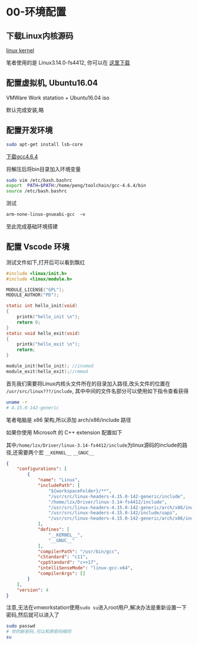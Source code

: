 
# 00-环境配置

## 下载Linux内核源码

[linux kernel](https://www.kernel.org/)

笔者使用的是 Linux3.14.0-fs4412, 你可以在 [这里下载](https://github.com/luzhixing12345/LinuxDriver/releases/download/v0.0.1/linux-3.14.tar.xz)

## 配置虚拟机, Ubuntu16.04

VMWare Work statation + Ubuntu16.04 iso

默认完成安装,略

## 配置开发环境

```bash
sudo apt-get install lsb-core
```

[下载gcc4.6.4](https://github.com/luzhixing12345/LinuxDriver/releases/download/v0.0.1/gcc-4.6.4.tar.xz)

将解压后将bin目录加入环境变量

```bash
sudo vim /etc/bash.bashrc
export  PATH=$PATH:/home/peng/toolchain/gcc-4.6.4/bin
source /etc/bash.bashrc
```

测试

```bash
arm-none-linux-gnueabi-gcc  –v 
```

至此完成基础环境搭建

## 配置 Vscode 环境

测试文件如下,打开后可以看到飘红

```c
#include <linux/init.h>
#include <linux/module.h>

MODULE_LICENSE("GPL");
MODULE_AUTHOR("PD");

static int hello_init(void)
{
	printk("hello_init \n");
	return 0;
}
static void hello_exit(void)
{
	printk("hello_exit \n");
	return;
}

module_init(hello_init); //insmod
module_exit(hello_exit);//rmmod
```

首先我们需要将Linux内核头文件所在的目录加入路径,改头文件的位置在 `/usr/src/linux???/include`, 其中中间的文件名部分可以使用如下指令查看获得

```bash
uname -r
# 4.15.0-142-generic
```

笔者电脑是 x86 架构,所以添加 arch/x86/include 路径

如果你使用 Microsoft 的 C++ extension 配置如下

其中`/home/lzx/Driver/linux-3.14-fs4412/include`为linux源码的include的路径,还需要两个宏 `__KERNEL__` `__GNUC__`

```json
{
    "configurations": [
        {
            "name": "Linux",
            "includePath": [
                "${workspaceFolder}/**",
                "/usr/src/linux-headers-4.15.0-142-generic/include",
                "/home/lzx/Driver/linux-3.14-fs4412/include",
                "/usr/src/linux-headers-4.15.0-142-generic/arch/x86/include",
                "/usr/src/linux-headers-4.15.0-142/include/uapi",
                "/usr/src/linux-headers-4.15.0-142-generic/arch/x86/include/generated"
            ],
            "defines": [
                "__KERNEL__",
                "__GNUC__"
            ],
            "compilerPath": "/usr/bin/gcc",
            "cStandard": "c11",
            "cppStandard": "c++17",
            "intelliSenseMode": "linux-gcc-x64",
            "compilerArgs": []
        }
    ],
    "version": 4
}
```

注意,无法在vmworkstation使用`sudo su`进入root用户,解决办法是重新设置一下密码,然后就可以进入了

```bash
sudo passwd
# 你的新密码,可以和原密码相同
su
```